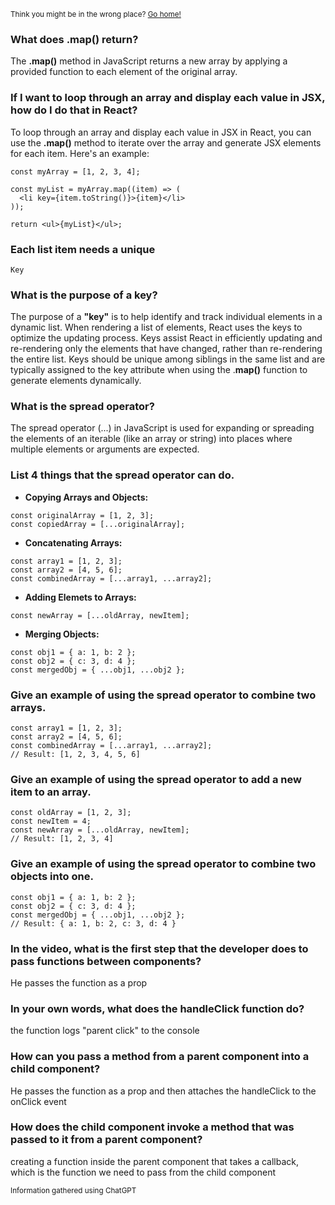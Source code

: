 <sub>Think you might be in the wrong place? [Go home!](../README.md)</sub>


### What does .map() return?

The __.map()__ method in JavaScript returns a new array by applying a provided function to each element of the original array.

### If I want to loop through an array and display each value in JSX, how do I do that in React?

To loop through an array and display each value in JSX in React, you can use the __.map()__ method to iterate over the array and generate JSX elements for each item. Here's an example:

```
const myArray = [1, 2, 3, 4];

const myList = myArray.map((item) => (
  <li key={item.toString()}>{item}</li>
));

return <ul>{myList}</ul>;
```

### Each list item needs a unique

    Key

### What is the purpose of a key?

The purpose of a __"key"__ is to help identify and track individual elements in a dynamic list. When rendering a list of elements, React uses the keys to optimize the updating process. Keys assist React in efficiently updating and re-rendering only the elements that have changed, rather than re-rendering the entire list. Keys should be unique among siblings in the same list and are typically assigned to the key attribute when using the .__map()__ function to generate elements dynamically.



### What is the spread operator?

The spread operator (...) in JavaScript is used for expanding or spreading the elements of an iterable (like an array or string) into places where multiple elements or arguments are expected.

### List 4 things that the spread operator can do.

* __Copying Arrays and Objects:__

```
const originalArray = [1, 2, 3];
const copiedArray = [...originalArray];
```

* __Concatenating Arrays:__

```
const array1 = [1, 2, 3];
const array2 = [4, 5, 6];
const combinedArray = [...array1, ...array2];
```

* __Adding Elemets to Arrays:__
```
const newArray = [...oldArray, newItem];
```
* __Merging Objects:__
```
const obj1 = { a: 1, b: 2 };
const obj2 = { c: 3, d: 4 };
const mergedObj = { ...obj1, ...obj2 };
```

### Give an example of using the spread operator to combine two arrays.

```
const array1 = [1, 2, 3];
const array2 = [4, 5, 6];
const combinedArray = [...array1, ...array2];
// Result: [1, 2, 3, 4, 5, 6]

```

### Give an example of using the spread operator to add a new item to an array.

```
const oldArray = [1, 2, 3];
const newItem = 4;
const newArray = [...oldArray, newItem];
// Result: [1, 2, 3, 4]
```

### Give an example of using the spread operator to combine two objects into one.

```
const obj1 = { a: 1, b: 2 };
const obj2 = { c: 3, d: 4 };
const mergedObj = { ...obj1, ...obj2 };
// Result: { a: 1, b: 2, c: 3, d: 4 }
```


### In the video, what is the first step that the developer does to pass functions between components?

He passes the function as a prop

### In your own words, what does the handleClick function do?

the function logs "parent click" to the console
### How can you pass a method from a parent component into a child component?

He passes the function as a prop and then attaches the handleClick to the onClick event

### How does the child component invoke a method that was passed to it from a parent component?

creating a function inside the parent component that takes a callback, which is the function we need to pass from the child component




























<sub>Information gathered using ChatGPT</sub>